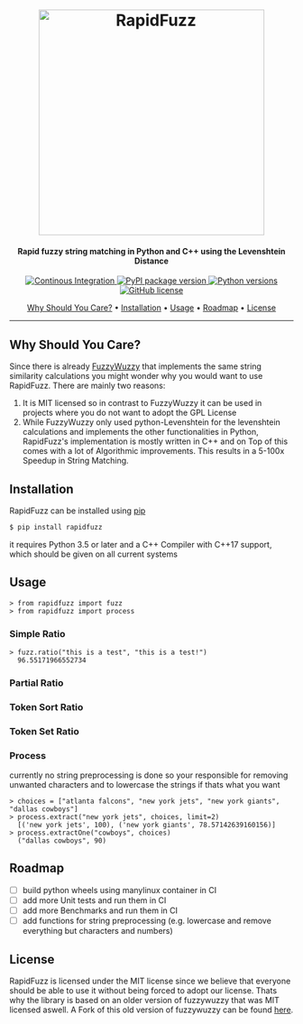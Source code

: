 <h1 align="center">
<img src="https://raw.githubusercontent.com/rhasspy/rapidfuzz/master/.github/RapidFuzz.svg?sanitize=true" alt="RapidFuzz" width="400">
</h1>
<h4 align="center">Rapid fuzzy string matching in Python and C++ using the Levenshtein Distance</h4>

<p align="center">
  <a href="https://github.com/rhasspy/rapidfuzz/actions">
    <img src="https://github.com/rhasspy/rapidfuzz/workflows/Python%20package/badge.svg"
         alt="Continous Integration">
  </a>
  <a href="https://pypi.org/project/rapidfuzz/">
    <img src="https://img.shields.io/pypi/v/rapidfuzz"
         alt="PyPI package version">
  </a>
  <a href="https://www.python.org">
    <img src="https://img.shields.io/pypi/pyversions/rapidfuzz"
         alt="Python versions">
  </a>
  <a href="https://github.com/rhasspy/rapidfuzz/blob/dev/LICENSE">
    <img src="https://img.shields.io/github/license/rhasspy/rapidfuzz"
         alt="GitHub license">
  </a>
</p>

<p align="center">
  <a href="#why-should-you-care">Why Should You Care?</a> •
  <a href="#installation">Installation</a> •
  <a href="#usage">Usage</a> •
  <a href="#roadmap">Roadmap</a> •
  <a href="#license">License</a>
</p>

---

## Why Should You Care?
Since there is already [FuzzyWuzzy](https://github.com/seatgeek/fuzzywuzzy) that implements the same string similarity calculations you might wonder why you would want to use RapidFuzz. There are mainly two reasons:
1) It is MIT licensed so in contrast to FuzzyWuzzy it can be used in projects where you do not want to adopt the GPL License
2) While FuzzyWuzzy only used python-Levenshtein for the levenshtein calculations and implements the other functionalities in Python, RapidFuzz's implementation is mostly written in C++ and on Top of this comes with a lot of Algorithmic improvements. This results in a 5-100x Speedup in String Matching.


## Installation
RapidFuzz can be installed using [pip](https://pypi.org/project/rapidfuzz/)
```bash
$ pip install rapidfuzz
```
it requires Python 3.5 or later and a C++ Compiler with C++17 support, which should be given on all current systems


## Usage
```
> from rapidfuzz import fuzz
> from rapidfuzz import process
```

### Simple Ratio
```
> fuzz.ratio("this is a test", "this is a test!")
  96.55171966552734
```

### Partial Ratio

### Token Sort Ratio

### Token Set Ratio

### Process
currently no string preprocessing is done so your responsible for removing unwanted characters and to lowercase the strings
if thats what you want
```
> choices = ["atlanta falcons", "new york jets", "new york giants", "dallas cowboys"]
> process.extract("new york jets", choices, limit=2)
  [('new york jets', 100), ('new york giants', 78.57142639160156)]
> process.extractOne("cowboys", choices)
  ("dallas cowboys", 90)
```


## Roadmap
- [ ] build python wheels using manylinux container in CI
- [ ] add more Unit tests and run them in CI
- [ ] add more Benchmarks and run them in CI
- [ ] add functions for string preprocessing (e.g. lowercase and remove everything but characters and numbers)

## License
RapidFuzz is licensed under the MIT license since we believe that everyone should be able to use it without being forced to adopt our license. Thats why the library is based on an older version of fuzzywuzzy that was MIT licensed aswell.
A Fork of this old version of fuzzywuzzy can be found [here](https://github.com/rhasspy/fuzzywuzzy).
